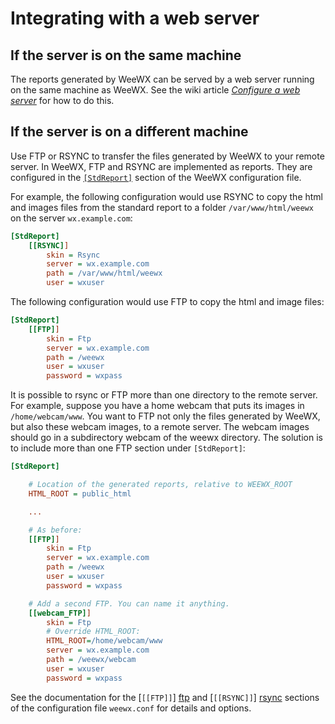 # Integrating with a web server

## If the server is on the same machine

The reports generated by WeeWX can be served by a web server running on the same
machine as WeeWX. See the wiki article [_Configure a web
server_](https://github.com/weewx/weewx/wiki/Configure-a-web-server-(Apache,-NGINX-or-lighttpd))
for how to do this.

## If the server is on a different machine

Use FTP or RSYNC to transfer the files generated by WeeWX to your remote server.
In WeeWX, FTP and RSYNC are implemented as reports. They are configured in the
[`[StdReport]`](../../../reference/weewx-options/stdreport/) section of the
WeeWX configuration file.

For example, the following configuration would use RSYNC to copy the html and
images files from the standard report to a folder `/var/www/html/weewx` on the
server `wx.example.com`:

```ini
[StdReport]
    [[RSYNC]]
        skin = Rsync
        server = wx.example.com
        path = /var/www/html/weewx
        user = wxuser
```

The following configuration would use FTP to copy the html and image files:

```ini
[StdReport]
    [[FTP]]
        skin = Ftp
        server = wx.example.com
        path = /weewx
        user = wxuser
        password = wxpass
```

It is possible to rsync or FTP more than one directory to the remote server. For
example, suppose you have a home webcam that puts its images in
`/home/webcam/www`. You want to FTP not only the files generated by WeeWX, but
also these webcam images, to a remote server. The webcam images should go in a
subdirectory webcam of the weewx directory. The solution is to include more than
one FTP section under `[StdReport]`:

``` ini
[StdReport]

    # Location of the generated reports, relative to WEEWX_ROOT
    HTML_ROOT = public_html

    ...

    # As before:
    [[FTP]]
        skin = Ftp
        server = wx.example.com
        path = /weewx
        user = wxuser
        password = wxpass

    # Add a second FTP. You can name it anything.
    [[webcam_FTP]]
        skin = Ftp
        # Override HTML_ROOT:
        HTML_ROOT=/home/webcam/www
        server = wx.example.com
        path = /weewx/webcam
        user = wxuser
        password = wxpass
```

See the documentation for the [`[[FTP]]`] [ftp] and [`[[RSYNC]]`] [rsync]
sections of the configuration file `weewx.conf` for details and options.

[ftp]: /reference/weewx-options/stdreport/#ftp "[[FTP]] section"
[rsync]: /reference/weewx-options/stdreport/#rsync "[[RSYNC]] section"